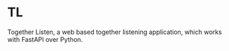 # TL
Together Listen, a web based together listening application, which works with FastAPI over Python.

